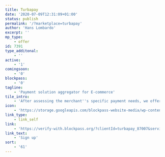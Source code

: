 ```yaml
---
title: Turbapay
date: '2020-07-09T12:31:09+01:00'
status: publish
permalink: '/?marketplace=turbapay'
author: 'Hans Lombardo'
excerpt: ''
mp_type:
    - offer
id: 7391
type_additonal:
    - ''
active:
    - '1'
comingsoon:
    - '0'
blockpass:
    - '0'
tagline:
    - 'Payment solution aggregator for E-commerce'
tile_intro:
    - 'After assessing the merchant''s specific payment needs, we offer the best pricing plans from several providers. We will protect merchants’ interests and explain all pros and cons of each solution without any bias. We support the merchant during the onboarding process providing all necessary information until the agreement’s conclusion. We will help merchants save time and money.'
icon:
    - 'https://storage.googleapis.com/blockpass-website-media/wp-content/uploads/2020/07/c380024a-turbapay.jpg'
link_type:
    - link_self
link:
    - 'https://verify-with.blockpass.org/?clientId=turbapay_87007&serviceName=Turbapay&env=prod&mainColor=652d90'
link_text:
    - 'Sign up'
sort:
    - '61'
---
```

<!DOCTYPE html PUBLIC "-//W3C//DTD HTML 4.0 Transitional//EN" "http://www.w3.org/TR/REC-html40/loose.dtd">
<?xml encoding="UTF-8">
